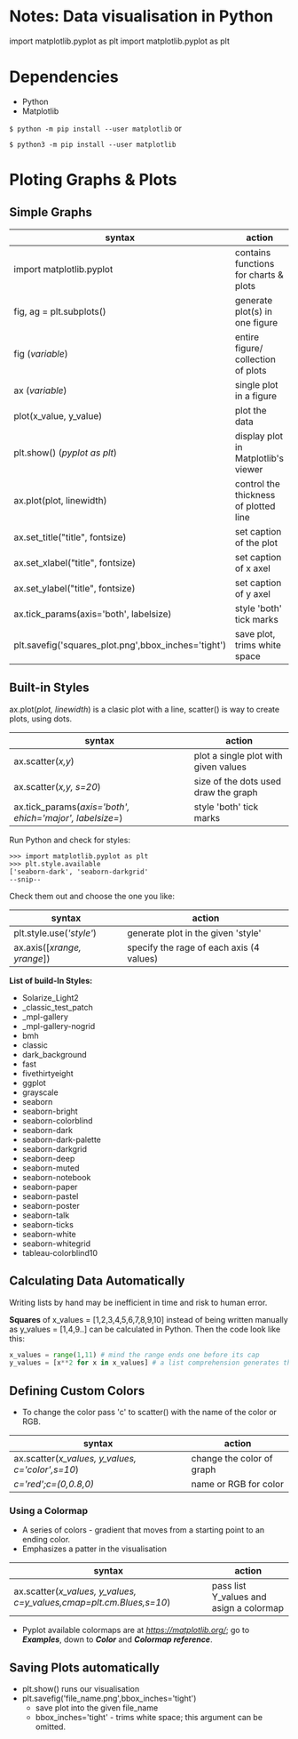 # Notes: Data visualisation in Python
import matplotlib.pyplot as plt
import matplotlib.pyplot as plt

# Dependencies
- Python
- Matplotlib 

`$ python -m pip install --user matplotlib` or 

`$ python3 -m pip install --user matplotlib`

# Ploting Graphs & Plots

## Simple Graphs

| **syntax**					 	             | **action** |
|-------------------------------|-----------|
| import matplotlib.pyplot			   | contains functions for charts & plots |
| fig, ag = plt.subplots()       | generate plot(s) in one figure |
| fig (*variable*)              | entire figure/ collection of plots |
| ax (*variable*)               | single plot in a figure |
| plot(x_value, y_value)        | plot the data |
| plt.show() (*pyplot as plt*)  | display plot in Matplotlib's viewer |
| ax.plot(plot, linewidth)      | control the thickness of plotted line |
| ax.set_title("title", fontsize) | set caption of the plot |
| ax.set_xlabel("title", fontsize) | set caption of x axel |
| ax.set_ylabel("title", fontsize) | set caption of y axel |
| ax.tick_params(axis='both', labelsize) | style 'both' tick marks |
| plt.savefig('squares_plot.png',bbox_inches='tight') | save plot, trims white space |

## Built-in Styles
ax.plot(*plot, linewidth*) is a clasic plot with a line, scatter() is way to create plots, using dots.

| **syntax**					 	      | **action**	 |
| ------------------------ | ------------- |
| ax.scatter(*x,y*) | plot a single plot with given values |
| ax.scatter(*x,y, s=20*) | size of the dots used draw the graph | 
| ax.tick_params(*axis='both', ehich='major', labelsize=*) | style 'both' tick marks      |

Run Python and check for styles:
```
>>> import matplotlib.pyplot as plt
>>> plt.style.available
['seaborn-dark', 'seaborn-darkgrid'
--snip--
```
Check them out and choose the one you like:

| **syntax**					 	          | **action**	          |
|----------------------------|----------------------|
| plt.style.use(*'style'*) | generate plot in the given 'style' |
| ax.axis([*xrange, yrange*]) | specify the rage of each axis (4 values) |

**List of build-In Styles:**
- Solarize_Light2
- _classic_test_patch
- _mpl-gallery
- _mpl-gallery-nogrid
- bmh
- classic
- dark_background
- fast
- fivethirtyeight
- ggplot
- grayscale
- seaborn
- seaborn-bright
- seaborn-colorblind
- seaborn-dark
- seaborn-dark-palette
- seaborn-darkgrid
- seaborn-deep
- seaborn-muted
- seaborn-notebook
- seaborn-paper
- seaborn-pastel
- seaborn-poster
- seaborn-talk
- seaborn-ticks
- seaborn-white
- seaborn-whitegrid
- tableau-colorblind10

## Calculating Data Automatically

Writing lists by hand may be inefficient in time and risk to human error. 

**Squares** of x_values = [1,2,3,4,5,6,7,8,9,10] instead of being written manually as y_values = [1,4,9..] can be calculated in Python. Then the code look like this:

```python
x_values = range(1,11) # mind the range ends one before its cap
y_values = [x**2 for x in x_values] # a list comprehension generates the y_values by looping through the x_values
```
## Defining Custom Colors
- To change the color pass 'c' to scatter() with the name of the color or RGB.

| **syntax**					 	 | **action**	         |
|---------------|---------------------|
| ax.scatter(*x_values, y_values, c='color',s=10*) | change the color of graph |
| *c='red';c=(0,0.8,0)* | name or RGB for color |

### Using a Colormap
- A series of colors - gradient that moves from a starting point to an ending color.
- Emphasizes a patter in the visualisation

| **syntax**					 	 | **action**	 |
|---------------|--|
| ax.scatter(*x_values, y_values, c=y_values,cmap=plt.cm.Blues,s=10*) | pass list Y_values and asign a colormap |

- Pyplot available colormaps are at *https://matplotlib.org/*; go to ***Examples***, down to ***Color*** and ***Colormap reference***.

## Saving Plots automatically

- plt.show() runs our visualisation
- plt.savefig('file_name.png',bbox_inches='tight')
  - save plot into the given file_name
  - bbox_inches='tight' - trims white space; this argument can be omitted.
